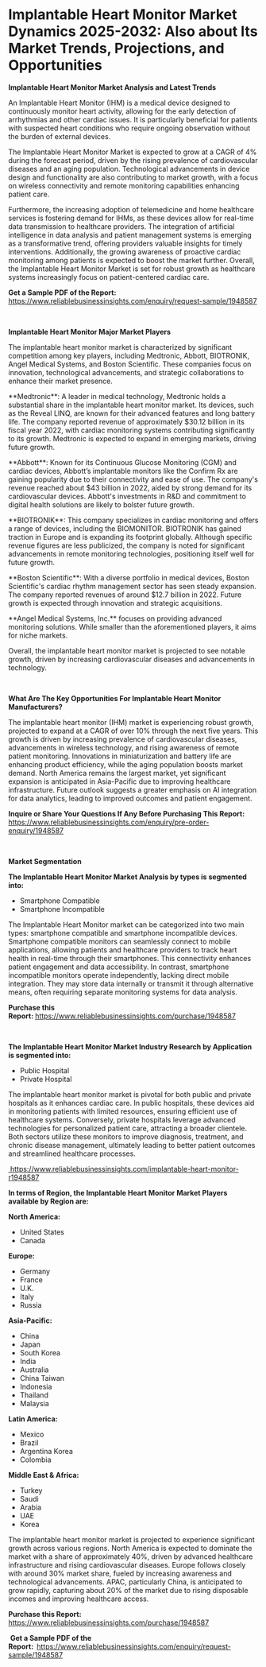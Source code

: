 <p><h1>Implantable Heart Monitor Market Dynamics 2025-2032: Also about Its Market Trends, Projections, and Opportunities</h1></p><p><strong>Implantable Heart Monitor Market Analysis and Latest Trends</strong></p>
<p><p>An Implantable Heart Monitor (IHM) is a medical device designed to continuously monitor heart activity, allowing for the early detection of arrhythmias and other cardiac issues. It is particularly beneficial for patients with suspected heart conditions who require ongoing observation without the burden of external devices. </p><p>The Implantable Heart Monitor Market is expected to grow at a CAGR of 4% during the forecast period, driven by the rising prevalence of cardiovascular diseases and an aging population. Technological advancements in device design and functionality are also contributing to market growth, with a focus on wireless connectivity and remote monitoring capabilities enhancing patient care.</p><p>Furthermore, the increasing adoption of telemedicine and home healthcare services is fostering demand for IHMs, as these devices allow for real-time data transmission to healthcare providers. The integration of artificial intelligence in data analysis and patient management systems is emerging as a transformative trend, offering providers valuable insights for timely interventions. Additionally, the growing awareness of proactive cardiac monitoring among patients is expected to boost the market further. Overall, the Implantable Heart Monitor Market is set for robust growth as healthcare systems increasingly focus on patient-centered cardiac care.</p></p>
<p><strong>Get a Sample PDF of the Report:&nbsp;</strong> <a href="https://www.reliablebusinessinsights.com/enquiry/request-sample/1948587?utm_campaign=3197&utm_medium=2&utm_source=Github&utm_content=ia&utm_term=13042025&utm_id=implantable-heart-monitor">https://www.reliablebusinessinsights.com/enquiry/request-sample/1948587</a></p>
<p>&nbsp;</p>
<p><strong>Implantable Heart Monitor Major Market Players</strong></p>
<p><p>The implantable heart monitor market is characterized by significant competition among key players, including Medtronic, Abbott, BIOTRONIK, Angel Medical Systems, and Boston Scientific. These companies focus on innovation, technological advancements, and strategic collaborations to enhance their market presence.</p><p>**Medtronic**: A leader in medical technology, Medtronic holds a substantial share in the implantable heart monitor market. Its devices, such as the Reveal LINQ, are known for their advanced features and long battery life. The company reported revenue of approximately $30.12 billion in its fiscal year 2022, with cardiac monitoring systems contributing significantly to its growth. Medtronic is expected to expand in emerging markets, driving future growth.</p><p>**Abbott**: Known for its Continuous Glucose Monitoring (CGM) and cardiac devices, Abbott’s implantable monitors like the Confirm Rx are gaining popularity due to their connectivity and ease of use. The company's revenue reached about $43 billion in 2022, aided by strong demand for its cardiovascular devices. Abbott's investments in R&D and commitment to digital health solutions are likely to bolster future growth.</p><p>**BIOTRONIK**: This company specializes in cardiac monitoring and offers a range of devices, including the BIOMONITOR. BIOTRONIK has gained traction in Europe and is expanding its footprint globally. Although specific revenue figures are less publicized, the company is noted for significant advancements in remote monitoring technologies, positioning itself well for future growth.</p><p>**Boston Scientific**: With a diverse portfolio in medical devices, Boston Scientific's cardiac rhythm management sector has seen steady expansion. The company reported revenues of around $12.7 billion in 2022. Future growth is expected through innovation and strategic acquisitions.</p><p>**Angel Medical Systems, Inc.** focuses on providing advanced monitoring solutions. While smaller than the aforementioned players, it aims for niche markets.</p><p>Overall, the implantable heart monitor market is projected to see notable growth, driven by increasing cardiovascular diseases and advancements in technology.</p></p>
<p>&nbsp;</p>
<p><strong>What Are The Key Opportunities For Implantable Heart Monitor Manufacturers?</strong></p>
<p><p>The implantable heart monitor (IHM) market is experiencing robust growth, projected to expand at a CAGR of over 10% through the next five years. This growth is driven by increasing prevalence of cardiovascular diseases, advancements in wireless technology, and rising awareness of remote patient monitoring. Innovations in miniaturization and battery life are enhancing product efficiency, while the aging population boosts market demand. North America remains the largest market, yet significant expansion is anticipated in Asia-Pacific due to improving healthcare infrastructure. Future outlook suggests a greater emphasis on AI integration for data analytics, leading to improved outcomes and patient engagement.</p></p>
<p><strong>Inquire or Share Your Questions If Any Before Purchasing This Report:</strong> <a href="https://www.reliablebusinessinsights.com/enquiry/pre-order-enquiry/1948587?utm_campaign=3197&utm_medium=2&utm_source=Github&utm_content=ia&utm_term=13042025&utm_id=implantable-heart-monitor">https://www.reliablebusinessinsights.com/enquiry/pre-order-enquiry/1948587</a></p>
<p>&nbsp;</p>
<p><strong>Market Segmentation</strong></p>
<p><strong>The Implantable Heart Monitor Market Analysis by types is segmented into:</strong></p>
<p><ul><li>Smartphone Compatible</li><li>Smartphone Incompatible</li></ul></p>
<p><p>The Implantable Heart Monitor market can be categorized into two main types: smartphone compatible and smartphone incompatible devices. Smartphone compatible monitors can seamlessly connect to mobile applications, allowing patients and healthcare providers to track heart health in real-time through their smartphones. This connectivity enhances patient engagement and data accessibility. In contrast, smartphone incompatible monitors operate independently, lacking direct mobile integration. They may store data internally or transmit it through alternative means, often requiring separate monitoring systems for data analysis.</p></p>
<p><strong>Purchase this Report:&nbsp;</strong><a href="https://www.reliablebusinessinsights.com/purchase/1948587?utm_campaign=3197&utm_medium=2&utm_source=Github&utm_content=ia&utm_term=13042025&utm_id=implantable-heart-monitor">https://www.reliablebusinessinsights.com/purchase/1948587</a></p>
<p>&nbsp;</p>
<p><strong>The Implantable Heart Monitor Market Industry Research by Application is segmented into:</strong></p>
<p><ul><li>Public Hospital</li><li>Private Hospital</li></ul></p>
<p><p>The implantable heart monitor market is pivotal for both public and private hospitals as it enhances cardiac care. In public hospitals, these devices aid in monitoring patients with limited resources, ensuring efficient use of healthcare systems. Conversely, private hospitals leverage advanced technologies for personalized patient care, attracting a broader clientele. Both sectors utilize these monitors to improve diagnosis, treatment, and chronic disease management, ultimately leading to better patient outcomes and streamlined healthcare processes.</p></p>
<p><a href="https://www.reliablebusinessinsights.com/implantable-heart-monitor-r1948587?utm_campaign=3197&utm_medium=2&utm_source=Github&utm_content=ia&utm_term=13042025&utm_id=implantable-heart-monitor">&nbsp;https://www.reliablebusinessinsights.com/implantable-heart-monitor-r1948587</a></p>
<p><strong>In terms of Region, the Implantable Heart Monitor Market Players available by Region are:</strong></p>
<p>
    <p> <strong> North America: </strong>
        <ul>
            <li>United States</li>
            <li>Canada</li>
        </ul>
        </p> 
    <p> <strong> Europe: </strong>
        <ul>
            <li>Germany</li>
            <li>France</li>
            <li>U.K.</li>
            <li>Italy</li>
            <li>Russia</li>
        </ul>
        </p> 
    <p> <strong> Asia-Pacific: </strong>
        <ul>
            <li>China</li>
            <li>Japan</li>
            <li>South Korea</li>
            <li>India</li>
            <li>Australia</li>
            <li>China Taiwan</li>
            <li>Indonesia</li>
            <li>Thailand</li>
            <li>Malaysia</li>
        </ul>
        </p> 
    <p> <strong> Latin America: </strong>
        <ul>
            <li>Mexico</li>
            <li>Brazil</li>
            <li>Argentina Korea</li>
            <li>Colombia</li>
        </ul>
        </p> 
    <p> <strong> Middle East & Africa: </strong>
        <ul>
            <li>Turkey</li>
            <li>Saudi</li>
            <li>Arabia</li>
            <li>UAE</li>
            <li>Korea</li>
        </ul>
    </p>
    </p>
<p><p>The implantable heart monitor market is projected to experience significant growth across various regions. North America is expected to dominate the market with a share of approximately 40%, driven by advanced healthcare infrastructure and rising cardiovascular diseases. Europe follows closely with around 30% market share, fueled by increasing awareness and technological advancements. APAC, particularly China, is anticipated to grow rapidly, capturing about 20% of the market due to rising disposable incomes and improving healthcare access.</p></p>
<p><strong>Purchase this Report: </strong><a href="https://www.reliablebusinessinsights.com/purchase/1948587?utm_campaign=3197&utm_medium=2&utm_source=Github&utm_content=ia&utm_term=13042025&utm_id=implantable-heart-monitor">https://www.reliablebusinessinsights.com/purchase/1948587</a></p>
<p>&nbsp;<strong>Get a Sample PDF of the Report:&nbsp;&nbsp;</strong><a href="https://www.reliablebusinessinsights.com/enquiry/request-sample/1948587?utm_campaign=3197&utm_medium=2&utm_source=Github&utm_content=ia&utm_term=13042025&utm_id=implantable-heart-monitor">https://www.reliablebusinessinsights.com/enquiry/request-sample/1948587</a></p>
<p><strong></strong></p>
<p><p></p><p></p><p></p></p>